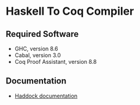 # Haskell To Coq Compiler

## Required Software

  * GHC, version 8.6
  * Cabal, version 3.0
  * Coq Proof Assistant, version 8.8

## Documentation

- [Haddock documentation](https://thesis.ba.just-otter.com/master/docs/)
